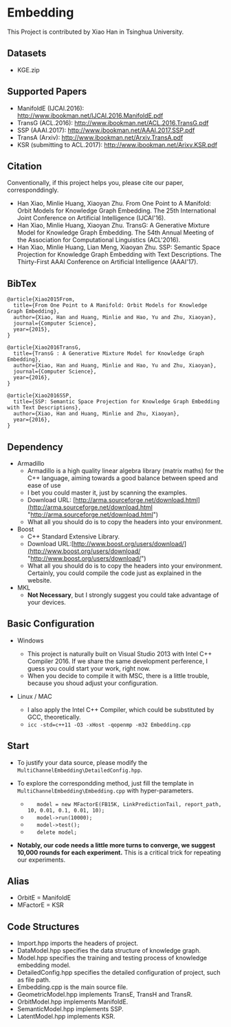 # Embedding
This Project is contributed by Xiao Han in Tsinghua University.

## Datasets
-	KGE.zip

## Supported Papers
-	ManifoldE (IJCAI.2016): http://www.ibookman.net/IJCAI.2016.ManifoldE.pdf
-	TransG (ACL.2016): http://www.ibookman.net/ACL.2016.TransG.pdf
-	SSP (AAAI.2017): http://www.ibookman.net/AAAI.2017.SSP.pdf
-	TransA (Arxiv): http://www.ibookman.net/Arxiv.TransA.pdf
-	KSR (submitting to ACL.2017): http://www.ibookman.net/Arixv.KSR.pdf

## Citation
Conventionally, if this project helps you, please cite our paper, corresponddingly.
-	Han Xiao, Minlie Huang, Xiaoyan Zhu. From One Point to A Manifold: Orbit Models for Knowledge Graph Embedding. The 25th International Joint Conference on Artificial Intelligence (IJCAI'16).
-	Han Xiao, Minlie Huang, Xiaoyan Zhu. TransG: A Generative Mixture Model for Knowledge Graph Embedding. The 54th Annual Meeting of the Association for Computational Linguistics (ACL'2016).
-	Han Xiao, Minlie Huang, Lian Meng, Xiaoyan Zhu. SSP: Semantic Space Projection for Knowledge Graph Embedding with Text Descriptions. The Thirty-First AAAI Conference on Artificial Intelligence (AAAI'17).

## BibTex
```
@article{Xiao2015From,
  title={From One Point to A Manifold: Orbit Models for Knowledge Graph Embedding},
  author={Xiao, Han and Huang, Minlie and Hao, Yu and Zhu, Xiaoyan},
  journal={Computer Science},
  year={2015},
}

@article{Xiao2016TransG,
  title={TransG : A Generative Mixture Model for Knowledge Graph Embedding},
  author={Xiao, Han and Huang, Minlie and Hao, Yu and Zhu, Xiaoyan},
  journal={Computer Science},
  year={2016},
}

@article{Xiao2016SSP,
  title={SSP: Semantic Space Projection for Knowledge Graph Embedding with Text Descriptions},
  author={Xiao, Han and Huang, Minlie and Zhu, Xiaoyan},
  year={2016},
}
```

## Dependency
-	Armadillo
	-	Armadillo is a high quality linear algebra library (matrix maths) for the C++ language, aiming towards a good balance between speed and ease of use 
	-	I bet you could master it, just by scanning the examples.
	-	Download URL: [http://arma.sourceforge.net/download.html](http://arma.sourceforge.net/download.html "http://arma.sourceforge.net/download.html")
	-	What all you should do is to copy the headers into your environment.
-	Boost
	-	C++ Standard Extensive Library.
	-	Download URL:[http://www.boost.org/users/download/](http://www.boost.org/users/download/ "http://www.boost.org/users/download/")
	-	What all you should do is to copy the headers into your environment. Certainly, you could compile the code just as explained in the website.
-	MKL
	-	**Not Necessary**, but I strongly suggest you could take advantage of your devices.


## Basic Configuration
-	Windows
	-	This project is naturally built on Visual Studio 2013 with Intel C++ Compiler 2016. If we share the same development perference, I guess you could start your work, right now.
	-	When you decide to compile it with MSC, there is a little trouble, because you shoud adjust your configuration.

-	Linux / MAC
	-	I also apply the Intel C++ Compiler, which could be substituted by GCC, theoretically.
	-	`icc -std=c++11 -O3 -xHost -qopenmp -m32 Embedding.cpp`

## Start
-	To justify your data source, please modify the `MultiChannelEmbedding\DetailedConfig.hpp`.
-	To explore the correspondding method, just fill the template in `MultiChannelEmbedding\Embedding.cpp` with hyper-parameters.
	
	-	`	model = new MFactorE(FB15K, LinkPredictionTail, report_path, 10, 0.01, 0.1, 0.01, 10);`
	-	`	model->run(10000);`
	-	`	model->test();`
	-	`	delete model;`
-	**Notably, our code needs a little more turns to converge, we suggest 10,000 rounds for each experiment.** This is a critical trick for repeating our experiments.

## Alias
-	OrbitE = ManifoldE
-	MFactorE = KSR

## Code Structures
-	Import.hpp imports the headers of project.
-	DataModel.hpp specifies the data structure of knowledge graph.
-	Model.hpp specifies the training and testing process of knowledge embedding model.
-	DetailedConfig.hpp specifies the detailed configuration of project, such as file path.
-	Embedding.cpp is the main source file.
-	GeometricModel.hpp implements TransE, TransH and TransR.
-	OrbitModel.hpp implements ManifoldE.
-	SemanticModel.hpp implements SSP.
-	LatentModel.hpp implements KSR. 
